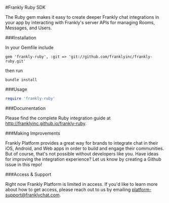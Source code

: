 #Frankly Ruby SDK

The Ruby gem makes it easy to create deeper Frankly chat integrations in your app by interacting with Frankly's server APIs for managing Rooms, Messages, and Users.


###Installation



In your Gemfile include
```
gem 'frankly-ruby', :git => 'git://github.com/franklyinc/frankly-ruby.git'
```
then run
```
bundle install
```


###Usage

```ruby
require 'frankly-ruby'
```


###Documentation

Please find the complete Ruby integration guide at <a>http://franklyinc.github.io/frankly-ruby</a>.


###Making Improvements

Frankly Platform provides a great way for brands to integrate chat in their iOS, Android, and Web apps in order to build and engage their communities. But of course, that's not possible without developers like you. Have ideas for improving the integration experience? Let us know by creating a Github issue in this repo!


###Access & Support

Right now Frankly Platform is limited in access. If you'd like to learn more about how to get access, please reach out to us by emailing [platform-support@franklychat.com](mailto:platform-support@franklychat.com).


